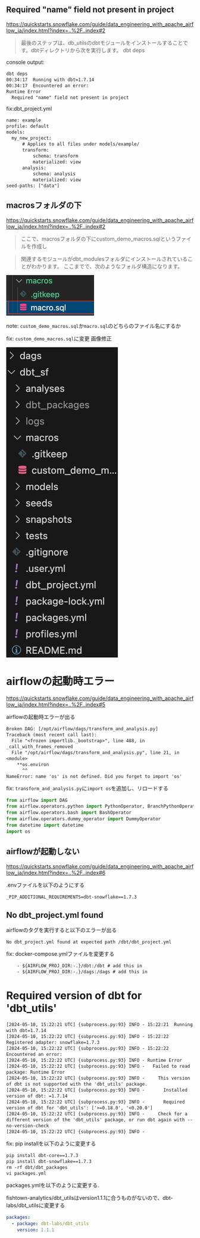 ## Required "name" field not present in project

https://quickstarts.snowflake.com/guide/data_engineering_with_apache_airflow_ja/index.html?index=..%2F..index#2


> 最後のステップは、db_utilsのdbtモジュールをインストールすることです。dbtディレクトリから次を実行します。
> dbt deps


console output:
```
dbt deps
00:34:17  Running with dbt=1.7.14
00:34:17  Encountered an error:
Runtime Error
  Required "name" field not present in project
```

fix:dbt_project.yml
```
name: example
profile: default
models:
  my_new_project:
      # Applies to all files under models/example/
      transform:
          schema: transform
          materialized: view
      analysis:
          schema: analysis
          materialized: view
seed-paths: ["data"]   
```

## macrosフォルダの下

https://quickstarts.snowflake.com/guide/data_engineering_with_apache_airflow_ja/index.html?index=..%2F..index#2


> ここで、macrosフォルダの下にcustom_demo_macros.sqlというファイルを作成し

> 関連するモジュールがdbt_modulesフォルダにインストールされていることがわかります。
> ここまでで、次のようなフォルダ構造になります。

![](pic/2024-05-08-09-44-04.png)

note: `custom_demo_macros.sql`か`macro.sql`のどちらのファイル名にするか

fix: `custom_demo_macros.sql`に変更
画像修正

![](pic/2024-05-08-09-41-11.png)



# airflowの起動時エラー

https://quickstarts.snowflake.com/guide/data_engineering_with_apache_airflow_ja/index.html?index=..%2F..index#5

airflowの起動時エラーが出る
```
Broken DAG: [/opt/airflow/dags/transform_and_analysis.py]
Traceback (most recent call last):
  File "<frozen importlib._bootstrap>", line 488, in _call_with_frames_removed
  File "/opt/airflow/dags/transform_and_analysis.py", line 21, in <module>
    **os.environ
      ^^
NameError: name 'os' is not defined. Did you forget to import 'os'
```

fix: `transform_and_analysis.py`に`import os`を追加し、リロードする
```python
from airflow import DAG
from airflow.operators.python import PythonOperator, BranchPythonOperator
from airflow.operators.bash import BashOperator
from airflow.operators.dummy_operator import DummyOperator
from datetime import datetime
import os
```


## airflowが起動しない

https://quickstarts.snowflake.com/guide/data_engineering_with_apache_airflow_ja/index.html?index=..%2F..index#6 

.envファイルを以下のようにする
```
_PIP_ADDITIONAL_REQUIREMENTS=dbt-snowflake==1.7.3
```


## No dbt_project.yml found 

airflowのタグを実行すると以下のエラーが出る
```
No dbt_project.yml found at expected path /dbt/dbt_project.yml
```

fix: docker-compose.ymlファイルを変更する
```
    - ${AIRFLOW_PROJ_DIR:-.}/dbt:/dbt # add this in
    - ${AIRFLOW_PROJ_DIR:-.}/dags:/dags # add this in
```

# Required version of dbt for 'dbt_utils'

```
[2024-05-10, 15:22:21 UTC] {subprocess.py:93} INFO - 15:22:21  Running with dbt=1.7.14
[2024-05-10, 15:22:22 UTC] {subprocess.py:93} INFO - 15:22:22  Registered adapter: snowflake=1.7.3
[2024-05-10, 15:22:22 UTC] {subprocess.py:93} INFO - 15:22:22  Encountered an error:
[2024-05-10, 15:22:22 UTC] {subprocess.py:93} INFO - Runtime Error
[2024-05-10, 15:22:22 UTC] {subprocess.py:93} INFO -   Failed to read package: Runtime Error
[2024-05-10, 15:22:22 UTC] {subprocess.py:93} INFO -     This version of dbt is not supported with the 'dbt_utils' package.
[2024-05-10, 15:22:22 UTC] {subprocess.py:93} INFO -       Installed version of dbt: =1.7.14
[2024-05-10, 15:22:22 UTC] {subprocess.py:93} INFO -       Required version of dbt for 'dbt_utils': ['>=0.18.0', '<0.20.0']
[2024-05-10, 15:22:22 UTC] {subprocess.py:93} INFO -     Check for a different version of the 'dbt_utils' package, or run dbt again with --no-version-check
[2024-05-10, 15:22:22 UTC] {subprocess.py:93} INFO - 
```

fix: pip installを以下のように変更する
```
pip install dbt-core==1.7.3
pip install dbt-snowflake==1.7.3
rm -rf dbt/dbt_packages
vi packages.yml
```

packages.ymlを以下のように変更する.

fishtown-analytics/dbt_utilsはversion1.1.1に合うものがないので、dbt-labs/dbt_utilsに変更する

```packages.yml
packages:
  - package: dbt-labs/dbt_utils
    version: 1.1.1
```


